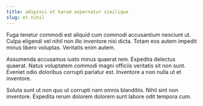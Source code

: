 ```yaml
---
title: adipisci et harum aspernatur similique
slug: et nihil
---
```


Fuga tenetur commodi est aliquid cum commodi accusantium nesciunt ut. Culpa eligendi vel nihil non illo inventore nisi dicta. Totam eos autem impedit minus libero voluptas. Veritatis enim autem.

Assumenda accusamus iusto minus quaerat rem. Expedita delectus quaerat. Natus voluptatem commodi magni officiis veritatis sit non sunt. Eveniet odio doloribus corrupti pariatur est. Inventore a non nulla ut et inventore.

Soluta sunt ut non quo ut corrupti nam omnis blanditiis. Nihil sint non inventore. Expedita rerum dolorem dolorem sunt labore odit tempora cum.
